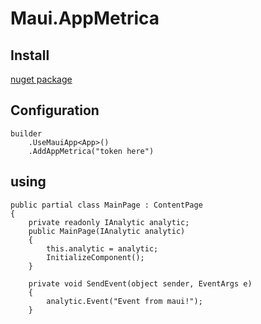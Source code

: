 # Maui.AppMetrica

## Install

[nuget package](https://www.nuget.org/packages/Net.Maui.AppMetrica/)

## Configuration

```
builder
    .UseMauiApp<App>()
	.AddAppMetrica("token here")
```

## using

```
public partial class MainPage : ContentPage
{
	private readonly IAnalytic analytic;
	public MainPage(IAnalytic analytic)
	{
		this.analytic = analytic;
		InitializeComponent();
	}

	private void SendEvent(object sender, EventArgs e)
	{
		analytic.Event("Event from maui!");
	}
```

